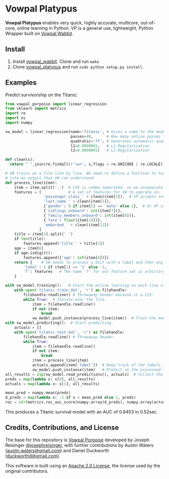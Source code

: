 # Vowpal Platypus

**Vowpal Platypus** enables very quick, highly accurate, multicore, out-of-core, online learning in Python. VP is a general use, lightweight, Python Wrapper built on [Vowpal Wabbit](https://github.com/JohnLangford/vowpal_wabbit/).


## Install

1. Install [vowpal_wabbit](https://github.com/JohnLangford/vowpal_wabbit/). Clone and run ``make``
2. Clone [vowpal_platypus](https://github.com/peterhurford/vowpal_platypus) and run `sudo python setup.py install`.

## Examples

Predict survivorship on the Titanic:

```Python
from vowpal_porpoise import linear_regression
from sklearn import metrics
import re
import os
import numpy

vw_model = linear_regression(name='Titanic', # Gives a name to the model file.
                             passes=40,      # How many online passes to do.
                             quadratic='ff', # Generates automatic quadratic features.
                             l1=0.0000001,   # L1 Regularization
                             l2=0.0000001)   # L2 Regularization

def clean(s):
  return " ".join(re.findall(r'\w+', s,flags = re.UNICODE | re.LOCALE)).lower()

# VW trains on a file line by line. We need to define a function to turn each CSV line
# into an output that VW can understand.
def process_line(item):
    item = item.split(',')  # CSV is comma separated, so we unseparate it.
    features = [            # A set of features for VW to operate on.
                 'passenger_class_' + clean(item[2]),  # VP accepts individual strings as features.
                 'last_name_' + clean(item[3]),
                 {'gender': 0 if item[5] == 'male' else 1},  # Or VP can take a dict with a number.
                 {'siblings_onboard': int(item[7])},
                 {'family_members_onboard': int(item[8])},
                 {'fare': float(item[10])},
                 'embarked_' + clean(item[12])
               ]
    title = item[4].split(' ')
    if len(title):
        features.append('title_' + title[1])
    age = item[6]
    if age.isdigit():
        features.append({'age': int(item[6])})
    return {    # VW needs to process a dict with a label and then any number of feature sets.
        'label': 1 if item[1] == '1' else -1,
        'f': features   # The name 'f' for our feature set is arbitrary, but is the same as the 'ff' above that creates quadratic features.
    }

with vw_model.training():   # Start the online learning on each line of the file.
    with open('titanic_train.dat', 'r') as filehandle:
        filehandle.readline() # Throwaway header because it a CSV.
        while True:  # Iterate over the file.
            item = filehandle.readline()
            if not item:
                break
            vw_model.push_instance(process_line(item))  # Train the model on the processed line.
with vw_model.predicting():  # Start predicting.
    actuals = []
    with open('titanic_test.dat', 'r') as filehandle:
        filehandle.readline() # Throwaway header
        while True:
            item = filehandle.readline()
            if not item:
                break
            item = process_line(item)
            actuals.append(item['label'])  # Keep track of the labels to grade accuracy.
            vw_model.push_instance(item)   # Predict on the processed line.
all_results = zip(vw_model.read_predictions(), actuals)  # Collect the predictions made.
preds = map(lambda x: x[0], all_results)
actuals = map(lambda x: x[1], all_results)

mean_pred = numpy.mean(preds)
d_preds = map(lambda x: -1 if x < mean_pred else 1, preds)
roc = str(metrics.roc_auc_score(numpy.array(d_preds), numpy.array(actuals)))
```

This produces a Titanic survival model with an AUC of 0.8453 in 0.52sec.


## Credits, Contributions, and License

The base for this repository is [Vowpal Porpoise](https://github.com/josephreisinger/vowpal_porpoise) developed by Joseph Reisinger [@josephreisinger](http://twitter.com/josephreisinger), with further contributions by Austin Waters (austin.waters@gmail.com) and Daniel Duckworth (duckworthd@gmail.com).

This software is built using an [Apache 2.0 License](https://www.apache.org/licenses/LICENSE-2.0), the license used by the original contributors.
